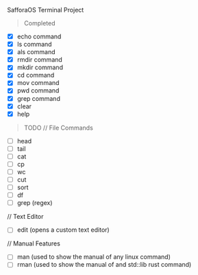 SafforaOS Terminal Project

> Completed
- [x] echo command
- [x] ls command
- [x] als command
- [x] rmdir command
- [x] mkdir command
- [x] cd command
- [x] mov command
- [x] pwd command
- [x] grep command
- [x] clear
- [x] help

> TODO
// File Commands
- [ ] head
- [ ] tail
- [ ] cat
- [ ] cp
- [ ] wc
- [ ] cut
- [ ] sort
- [ ] df
- [ ] grep (regex)

// Text Editor
- [ ] edit (opens a custom text editor)

// Manual Features
- [ ] man (used to show the manual of any linux command)
- [ ] rman (used to show the manual of and std::lib rust command)
